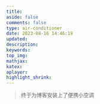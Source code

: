 ```yaml
---
title: 
aside: false
comments: false
type: air-conditioner
date: 2023-08-16 14:46:19
updated:
description:
keywords:
top_img:
mathjax:
katex:
aplayer:
highlight_shrink:
---
```


> 终于为博客安装上了便携小空调

<style>
.copyright-box a {
  border-bottom: none !important;
  padding: 0 !important;
}
</style>

<div id="air-conditioner-vue"></div>
<script defer data-pjax src=/js/myjs/airconditioner.js></script>
<!-- <script defer data-pjax src='https://npm.elemecdn.com/anzhiyu-air-conditioner@1.0.1/index.3f125bc6.js'></script> -->